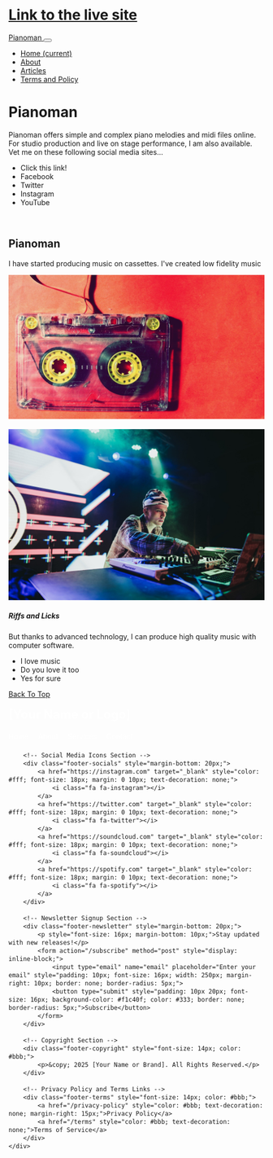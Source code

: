 <!DOCTYPE html>
<html lang="en">
<head>
   <meta name="viewport" content="width=device-width, initial-scale=1" />
   <link rel="stylesheet" href="https://stackpath.bootstrapcdn.com/font-awesome/4.7.0/css/font-awesome.min.css" />
   <link rel="stylesheet" href="https://stackpath.bootstrapcdn.com/bootstrap/4.3.1/css/bootstrap.min.css" />

</head>
<body>
<div>
<h1>
<a href="https://malatjit.github.io/Piano/">Link to the live site</a>
</h1>
</div>
<nav id="banner" class="navbar navbar-expand-lg navbar-dark bg-dark">
      <a class="navbar-brand" href="#"> Pianoman </a>
      <button class="navbar-toggler" type="button" data-toggle="collapse" data-target="#navbarNav" aria-controls="navbarNav" aria-expanded="false" aria-label="Toggle navigation">
         <span class="navbar-toggler-icon"></span>
      </button>
      <div class="collapse navbar-collapse" id="navbarNav">
         <ul class="navbar-nav">
            <li class="nav-item active">
               <a class="nav-link" href="#"> Home <span class="sr-only">(current)</span></a>
            </li>
            <li class="nav-item">
               <a class="nav-link" href="#"> About </a>
            </li>
            <li class="nav-item">
               <a class="nav-link" href="#"> Articles </a>
            </li>
            <li class="nav-item">
               <a class="nav-link" href="#"> Terms and Policy </a>
            </li>
         </ul>
      </div>
   </nav>
<div class="jumbotron content jumbotron-fluid">
      <div class="container">
         <h1 class="display-4">  Pianoman </h1>
         <p class="lead">
Pianoman offers simple and complex piano melodies and midi files online.
For studio production and live on stage performance, I am also available.
Vet me on these following social media sites...
 </p>
      </div>
   </div>
<div class="container-fluid content">
      <div class="row">
<div>
<ul class="list-group">
               <li class="list-group-item active"> Click this link! </li>
               <li class="list-group-item"> <i class="fa fa-facebook"></i> Facebook </li>
               <li class="list-group-item"> <i class="fa fa-twitter"></i> Twitter </li>
               <li class="list-group-item"> <i class="fa fa-instagram"></i> Instagram </li>
               <li class="list-group-item"> <i class="fa fa-youtube"></i> YouTube </li>
            </ul>
         </div>
<div>
            <br>
            <h2> Pianoman </h2>
            <p> I have started producing music on cassettes. I've created low fidelity music
</p>
            <img src="cassete.jpg" class="img-fluid rounded" alt="Image of a cassette" />
         </div>
<div>
            <br>
            <div class="card">
               <img class="card-img-top" src="dj.jpg" alt="DJ on the deck card image">
               <div class="card-body">
                  <h5 class="card-title"> Riffs and Licks </h5>
                  <p class="card-text"> But thanks to advanced technology, I can
produce high quality music with computer software. </p>
               </div>
               <ul class="list-group list-group-flush">
                  <li class="list-group-item"> I love music </li>
                  <li class="list-group-item"> Do you love it too </li>
                  <li class="list-group-item"> Yes for sure </li>
               </ul>
               <div class="card-body">
                  <a href="#" class="card-link"> Back To Top </a>
</div>
</div>
</div>
</div>
</div>
<br>
<footer class="footer mt-auto py-3 bg-dark">
<!-- Container for the Footer Content -->
<div class="footer-container" style="max-width: 1200px; margin: 0 auto;">
<!-- Logo/Brand Name Section -->
 <div class="footer-logo" style="margin-bottom: 20px;">
 <a href="/" style="font-size: 24px; font-weight: bold; color: #fff; text-decoration: none;">[Your Name or Logo]</a>
</div>
<!-- Quick Links Section -->
<div class="footer-links" style="margin-bottom: 20px;">
<a href="/" style="color: #fff; text-decoration: none; margin-right: 15px;">Home</a>
<a href="/about" style="color: #fff; text-decoration: none; margin-right: 15px;">About</a>
<a href="/services" style="color: #fff; text-decoration: none; margin-right: 15px;">Services</a>
<a href="/contact" style="color: #fff; text-decoration: none;">Contact</a>
</div>

        <!-- Social Media Icons Section -->
        <div class="footer-socials" style="margin-bottom: 20px;">
            <a href="https://instagram.com" target="_blank" style="color: #fff; font-size: 18px; margin: 0 10px; text-decoration: none;">
                <i class="fa fa-instagram"></i>
            </a>
            <a href="https://twitter.com" target="_blank" style="color: #fff; font-size: 18px; margin: 0 10px; text-decoration: none;">
                <i class="fa fa-twitter"></i>
            </a>
            <a href="https://soundcloud.com" target="_blank" style="color: #fff; font-size: 18px; margin: 0 10px; text-decoration: none;">
                <i class="fa fa-soundcloud"></i>
            </a>
            <a href="https://spotify.com" target="_blank" style="color: #fff; font-size: 18px; margin: 0 10px; text-decoration: none;">
                <i class="fa fa-spotify"></i>
            </a>
        </div>

        <!-- Newsletter Signup Section -->
        <div class="footer-newsletter" style="margin-bottom: 20px;">
            <p style="font-size: 16px; margin-bottom: 10px;">Stay updated with new releases!</p>
            <form action="/subscribe" method="post" style="display: inline-block;">
                <input type="email" name="email" placeholder="Enter your email" style="padding: 10px; font-size: 16px; width: 250px; margin-right: 10px; border: none; border-radius: 5px;">
                <button type="submit" style="padding: 10px 20px; font-size: 16px; background-color: #f1c40f; color: #333; border: none; border-radius: 5px;">Subscribe</button>
            </form>
        </div>

        <!-- Copyright Section -->
        <div class="footer-copyright" style="font-size: 14px; color: #bbb;">
            <p>&copy; 2025 [Your Name or Brand]. All Rights Reserved.</p>
        </div>

        <!-- Privacy Policy and Terms Links -->
        <div class="footer-terms" style="font-size: 14px; color: #bbb;">
            <a href="/privacy-policy" style="color: #bbb; text-decoration: none; margin-right: 15px;">Privacy Policy</a>
            <a href="/terms" style="color: #bbb; text-decoration: none;">Terms of Service</a>
        </div>
    </div> 
</footer>
</body>
</html>
